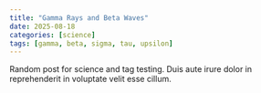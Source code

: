 ```yaml
---
title: "Gamma Rays and Beta Waves"
date: 2025-08-18
categories: [science]
tags: [gamma, beta, sigma, tau, upsilon]
---
```

Random post for science and tag testing. Duis aute irure dolor in reprehenderit in voluptate velit esse cillum.

